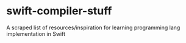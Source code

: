 # swift-compiler-stuff
A scraped list of resources/inspiration for learning programming lang implementation in Swift
